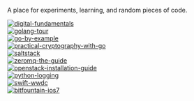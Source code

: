 A place for experiments, learning, and random pieces of code.

[![digital-fundamentals](http://img.shields.io/badge/digital--fundamentals-1.8%25_(2/111)-red.svg?style=flat)](https://github.com/jasonkeene/playground/blob/master/digital-fundamentals/progress.md)  
[![golang-tour](http://img.shields.io/badge/golang--tour-78.79%25_(78/99)-green.svg?style=flat)](https://github.com/jasonkeene/playground/blob/master/golang-tour/progress.md)  
[![go-by-example](http://img.shields.io/badge/go--by--example-0%25_(0/65)-red.svg?style=flat)](https://github.com/jasonkeene/playground/blob/master/go-by-example/progress.md)  
[![practical-cryptography-with-go](http://img.shields.io/badge/practical--cryptography--with--go-85%25_(17/20)-brightgreen.svg?style=flat)](https://github.com/jasonkeene/playground/blob/master/practical-cryptography-with-go/progress.md)  
[![saltstack](http://img.shields.io/badge/saltstack-27.57%25_(51/185)-orange.svg?style=flat)](https://github.com/jasonkeene/playground/blob/master/saltstack/progress.md)  
[![zeromq-the-guide](http://img.shields.io/badge/zeromq--the--guide-14.8%25_(41/277)-red.svg?style=flat)](https://github.com/jasonkeene/playground/blob/master/zeromq-the-guide/progress.md)  
[![openstack-installation-guide](http://img.shields.io/badge/openstack--installation--guide-8.6%25_(8/93)-red.svg?style=flat)](https://github.com/jasonkeene/playground/blob/master/openstack-installation-guide/progress.md)  
[![python-logging](http://img.shields.io/badge/python--logging-48.31%25_(43/89)-yellow.svg?style=flat)](https://github.com/jasonkeene/playground/blob/master/python-logging/progress.md)  
[![swift-wwdc](http://img.shields.io/badge/swift--wwdc-0%25_(0/5)-red.svg?style=flat)](https://github.com/jasonkeene/playground/blob/master/swift-wwdc/progress.md)  
[![bitfountain-ios7](http://img.shields.io/badge/bitfountain--ios7-19.59%25_(106/541)-orange.svg?style=flat)](https://github.com/jasonkeene/playground/blob/master/bitfountain-ios7/progress.md)
